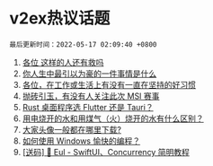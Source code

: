 # v2ex热议话题

`最后更新时间：2022-05-17 02:09:40 +0800`

1. [各位 这样的人还有救吗](https://www.v2ex.com/t/853076)
1. [你人生中最引以为豪的一件事情是什么](https://www.v2ex.com/t/853130)
1. [各位，在工作或生活上有没有一直在坚持的好习惯](https://www.v2ex.com/t/853078)
1. [抛砖引玉，有没有人关注此次 MSI 赛事](https://www.v2ex.com/t/853071)
1. [Rust 桌面程序选 Flutter 还是 Tauri？](https://www.v2ex.com/t/853174)
1. [用电烧开的水和用煤气（火）烧开的水有什么区别？](https://www.v2ex.com/t/853079)
1. [大家头像一般都在哪里下载?](https://www.v2ex.com/t/853148)
1. [如何使用 Windows 愉快的编程？](https://www.v2ex.com/t/853292)
1. [[送码] 🎉 Eul - SwiftUI、Concurrency 简明教程](https://www.v2ex.com/t/853068)

